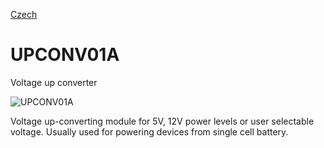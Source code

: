 
[Czech](./README.cs.md)
<!--- module --->
# UPCONV01A
<!--- Emodule --->

<!--- subtitle ---> Voltage up converter <!--- Esubtitle --->

![UPCONV01A](/doc/img/UPCONV01A_QRcode.png)

<!--- description ---> Voltage up-converting module for 5V, 12V power levels or user selectable voltage. Usually used for powering devices from single cell battery. <!--- Edescription --->
            
